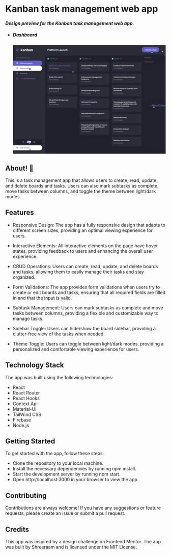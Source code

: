 # Kanban task management web app

#### _Design preview for the Kanban task management web app._

- ##### Dashboard
  ![Design preview for the Kanban task management web app coding challenge](./src//assets//ReadmeImages/Desktop%20-%20Board%20-%20Dark%20-%20Active.png)

## About! 👋

This is a task management app that allows users to create, read, update, and delete boards and tasks. Users can also mark subtasks as complete, move tasks between columns, and toggle the theme between light/dark modes.

## Features

- Responsive Design: The app has a fully responsive design that adapts to different screen sizes, providing an optimal viewing experience for users.

- Interactive Elements: All interactive elements on the page have hover states, providing feedback to users and enhancing the overall user experience.

- CRUD Operations: Users can create, read, update, and delete boards and tasks, allowing them to easily manage their tasks and stay organized.

- Form Validations: The app provides form validations when users try to create or edit boards and tasks, ensuring that all required fields are filled in and that the input is valid.

- Subtask Management: Users can mark subtasks as complete and move tasks between columns, providing a flexible and customizable way to manage tasks.

- Sidebar Toggle: Users can hide/show the board sidebar, providing a clutter-free view of the tasks when needed.

- Theme Toggle: Users can toggle between light/dark modes, providing a personalized and comfortable viewing experience for users.

## Technology Stack

The app was built using the following technologies:

- React
- React Router
- React Hooks
- Context Api
- Material-UI
- TailWind CSS
- Firebase
- Node.js

## Getting Started

To get started with the app, follow these steps:

- Clone the repository to your local machine.
- Install the necessary dependencies by running npm install.
- Start the development server by running npm start.
- Open http://localhost:3000 in your browser to view the app.

## Contributing

Contributions are always welcome! If you have any suggestions or feature requests, please create an issue or submit a pull request.

## Credits

This app was inspired by a design challenge on Frontend Mentor. The app was built by Shreeraam and is licensed under the MIT License.

